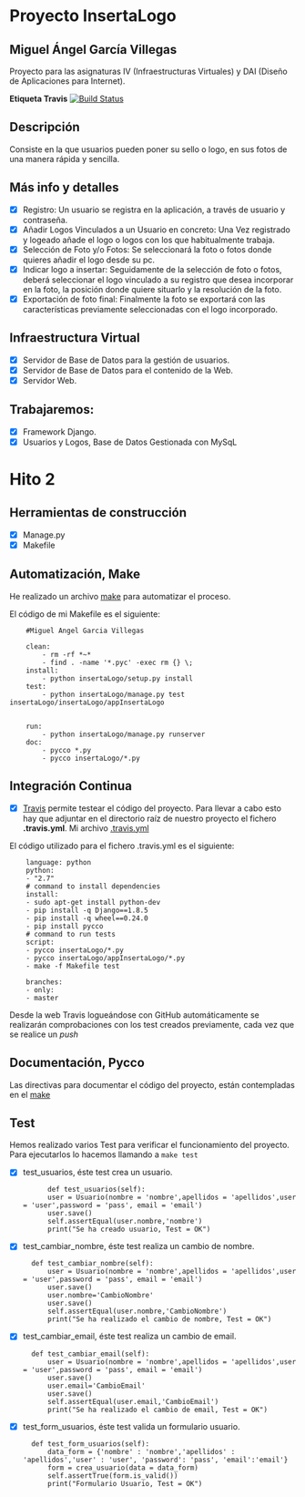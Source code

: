 # Proyecto InsertaLogo
## Miguel Ángel García Villegas

Proyecto para las asignaturas IV (Infraestructuras Virtuales) y DAI (Diseño de Aplicaciones para Internet).

**Etiqueta Travis**
	[![Build Status](https://travis-ci.org/magvugr/InsertaLogo.svg?branch=master)](https://travis-ci.org/magvugr/InsertaLogo)

## Descripción

Consiste en la que usuarios pueden poner su sello o logo, en sus fotos de una manera rápida y sencilla.

## Más info y detalles
- [x]  Registro: Un usuario se registra en la aplicación, a través de usuario y contraseña.
- [x]  Añadir Logos Vinculados a un Usuario en concreto: Una Vez registrado y logeado añade el logo o logos con los que habitualmente trabaja.
- [x]  Selección de Foto y/o Fotos: Se seleccionará la foto o fotos donde quieres añadir el logo desde su pc.
- [x]  Indicar logo a insertar: Seguidamente de la selección de foto o fotos, deberá seleccionar el logo vinculado a su registro que desea incorporar en la foto, la posición donde quiere situarlo y la resolución de la foto.
- [x]  Exportación de foto final: Finalmente la foto se exportará con las características previamente seleccionadas con el logo incorporado.

## Infraestructura Virtual
- [x]  Servidor de Base de Datos para la gestión de usuarios.
- [x]  Servidor de Base de Datos para el contenido de la Web.
- [x]  Servidor Web.

## Trabajaremos:

- [x]  Framework Django.
- [x]  Usuarios y Logos, Base de Datos Gestionada con MySqL

# Hito 2

## Herramientas de construcción

- [x]  Manage.py
- [x]  Makefile

## Automatización, **Make**
He realizado un archivo [make](https://github.com/magvugr/InsertaLogo/blob/master/Makefile) para automatizar el proceso.

El código de mi Makefile es el siguiente:

		#Miguel Angel Garcia Villegas

		clean:
			- rm -rf *~*
			- find . -name '*.pyc' -exec rm {} \;
		install:
			- python insertaLogo/setup.py install
		test:
			- python insertaLogo/manage.py test insertaLogo/insertaLogo/appInsertaLogo


		run:
			- python insertaLogo/manage.py runserver
		doc:
			- pycco *.py
			- pycco insertaLogo/*.py

## Integración Continua
- [x] [Travis](https://travis-ci.org/) permite testear el código del proyecto. Para llevar a cabo esto hay que adjuntar en el directorio raíz de nuestro proyecto el fichero **.travis.yml**. Mi archivo [.travis.yml](https://github.com/magvugr/InsertaLogo/blob/master/.travis.yml)

El código utilizado para el fichero .travis.yml es el siguiente:

		language: python
		python:
		- "2.7"
		# command to install dependencies
		install:
		- sudo apt-get install python-dev
		- pip install -q Django==1.8.5
		- pip install -q wheel==0.24.0
		- pip install pycco
		# command to run tests
		script:
		- pycco insertaLogo/*.py
		- pycco insertaLogo/appInsertaLogo/*.py
		- make -f Makefile test

		branches:
		- only:
		- master

Desde la web Travis logueándose con GitHub automáticamente se realizarán comprobaciones con los test creados previamente, cada vez que se realice un *push*

## Documentación, **Pycco**
Las directivas para documentar el código del proyecto, están contempladas en el [make](https://github.com/magvugr/InsertaLogo/blob/master/makefile)

## Test

Hemos realizado varios Test para verificar el funcionamiento del proyecto. Para ejecutarlos lo hacemos llamando a ```make test```

- [x] test_usuarios, éste test crea un usuario.

			def test_usuarios(self):
			user = Usuario(nombre = 'nombre',apellidos = 'apellidos',user = 'user',password = 'pass', email = 'email')
			user.save()
			self.assertEqual(user.nombre,'nombre')
			print("Se ha creado usuario, Test = OK")

- [x] test_cambiar_nombre, éste test realiza un cambio de nombre.

		def test_cambiar_nombre(self):
			user = Usuario(nombre = 'nombre',apellidos = 'apellidos',user = 'user',password = 'pass', email = 'email')
			user.save()
			user.nombre='CambioNombre'
			user.save()
			self.assertEqual(user.nombre,'CambioNombre')
			print("Se ha realizado el cambio de nombre, Test = OK")

- [x] test_cambiar_email, éste test realiza un cambio de email.

		def test_cambiar_email(self):
			user = Usuario(nombre = 'nombre',apellidos = 'apellidos',user = 'user',password = 'pass', email = 'email')
			user.save()
			user.email='CambioEmail'
			user.save()
			self.assertEqual(user.email,'CambioEmail')
			print("Se ha realizado el cambio de email, Test = OK")

- [x] test_form_usuarios, éste test valida un formulario usuario.

		def test_form_usuarios(self):
			data_form = {'nombre' : 'nombre','apellidos' : 'apellidos','user' : 'user', 'password': 'pass', 'email':'email'}
			form = crea_usuario(data = data_form)
			self.assertTrue(form.is_valid())
			print("Formulario Usuario, Test = OK")
